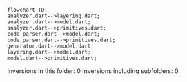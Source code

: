 <!---
Generated by https://github.com/polina-c/layerlens
Dependencies that create loops (inversions) are marked with `!`.
-->

```mermaid
flowchart TD;
analyzer.dart-->layering.dart;
analyzer.dart-->model.dart;
analyzer.dart-->primitives.dart;
code_parser.dart-->model.dart;
code_parser.dart-->primitives.dart;
generator.dart-->model.dart;
layering.dart-->model.dart;
model.dart-->primitives.dart;
```

Inversions in this folder: 0
Inversions including subfolders: 0.

